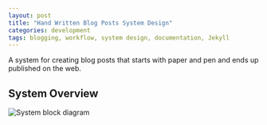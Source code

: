 ```yaml
---
layout: post
title: "Hand Written Blog Posts System Design"
categories: development
tags: blogging, workflow, system design, documentation, Jekyll
---
```


A system for creating blog posts that starts with paper and pen and ends up published on the web.


## System Overview



![System block diagram](2025-08-07-pen-paper-blog.jpg)


 